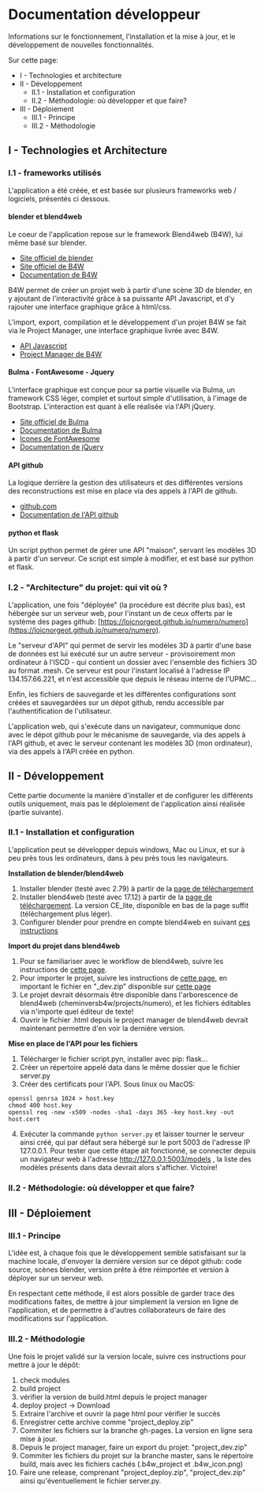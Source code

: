# Documentation développeur
Informations sur le fonctionnement, l'installation et la mise à jour, et le développement de nouvelles fonctionnalités.

Sur cette page:
* I - Technologies et architecture
* II - Développement
  * II.1 - Installation et configuration
  * II.2 - Méthodologie: où développer et que faire?
* III - Déploiement
  * III.1 - Principe
  * III.2 - Méthodologie

## I - Technologies et Architecture

### I.1 - frameworks utilisés
L'application a été créée, et est basée sur plusieurs frameworks web / logiciels, présentés ci dessous.

#### blender et blend4web
Le coeur de l'application repose sur le framework Blend4web (B4W), lui même basé sur blender. 

* [Site officiel de blender](https://www.blender.org/)
* [Site officiel de B4W](https://www.blend4web.com/en/)
* [Documentation de B4W](https://www.blend4web.com/doc/en/index.html)

B4W permet de créer un projet web à partir d'une scène 3D de blender, en y ajoutant de l'interactivité grâce à sa puissante API Javascript, et d'y rajouter une interface graphique grâce à html/css.

L'import, export, compilation et le développement d'un projet B4W se fait via le Project Manager, une interface graphique livrée avec B4W.

* [API Javascript](https://www.blend4web.com/api_doc/index.html)
* [Project Manager de B4W](https://www.blend4web.com/doc/en/project_manager.html)

#### Bulma - FontAwesome - Jquery
L'interface graphique est conçue pour sa partie visuelle via Bulma, un framework CSS léger, complet et surtout simple d'utilisation, à l'image de Bootstrap. L'interaction est quant à elle réalisée via l'API jQuery.

* [Site officiel de Bulma](https://bulma.io/)
* [Documentation de Bulma](https://bulma.io/documentation/)
* [Icones de FontAwesome](https://fontawesome.com/icons?d=gallery)
* [Documentation de jQuery](http://api.jquery.com/)

#### API github
La logique derrière la gestion des utilisateurs et des différentes versions des reconstructions est mise en place via des appels à l'API de github.

* [github.com](http://github.com)
* [Documentation de l'API github](https://developer.github.com/v3/)

#### python et flask
Un script python permet de gérer une API "maison", servant les modèles 3D à partir d'un serveur. Ce script est simple à modifier, et est basé sur python et flask. 

### I.2 - "Architecture" du projet: qui vit où ?
L'application, une fois "déployée" (la procédure est décrite plus bas), est hébergée sur un serveur web, pour l'instant un de ceux offerts par le système des pages github: [https://loicnorgeot.github.io/numero/numero](https://loicnorgeot.github.io/numero/numero).

Le "serveur d'API" qui permet de servir les modèles 3D à partir d'une base de données est lui exécuté sur un autre serveur - provisoirement mon ordinateur à l'ISCD - qui contient un dossier avec l'ensemble des fichiers 3D au format .mesh. Ce serveur est pour l'instant localisé à l'adresse IP 134.157.66.221, et n'est accessible que depuis le réseau interne de l'UPMC...

Enfin, les fichiers de sauvegarde et les différentes configurations sont créées et sauvegardées sur un dépot github, rendu accessible par l'authentification de l'utilisateur. 

L'application web, qui s'exécute dans un navigateur, communique donc avec le dépot github pour le mécanisme de sauvegarde, via des appels à l'API github, et avec le serveur contenant les modèles 3D (mon ordinateur), via des appels à l'API créée en python.

## II - Développement

Cette partie documente la manière d'installer et de configurer les différents outils uniquement, mais pas le déploiement de l'application ainsi réalisée (partie suivante).

### II.1 - Installation et configuration 

L'application peut se développer depuis windows, Mac ou Linux, et sur à peu près tous les ordinateurs, dans à peu près tous les navigateurs.

**Installation de blender/blend4web**
1. Installer blender (testé avec 2.79) à partir de la [page de téléchargement](https://www.blender.org/download/)
2. Installer blend4web (testé avec 17.12) à partir de la [page de téléchargement](https://www.blend4web.com/en/downloads/). La version CE_lite, disponible en bas de la page suffit (téléchargement plus léger).
3. Configurer blender pour prendre en compte blend4web en suivant [ces instructions](https://www.blend4web.com/doc/en/setup.html)

**Import du projet dans blend4web**
1. Pour se familiariser avec le workflow de blend4web, suivre les instructions de [cette page](https://www.blend4web.com/doc/en/workflow.html).
2. Pour importer le projet, suivre les instructions de [cette page](https://www.blend4web.com/doc/en/project_manager.html#project-import), en important le fichier en "_dev.zip" disponible sur [cette page](https://github.com/loicNorgeot/numero/releases)
3. Le projet devrait désormais être disponible dans l'arborescence de blend4web (cheminversb4w/projects/numero), et les fichiers éditables via n'importe quel éditeur de texte! 
4. Ouvrir le fichier .html depuis le project manager de blend4web devrait maintenant permettre d'en voir la dernière version.

**Mise en place de l'API pour les fichiers**
1. Télécharger le fichier script.pyn, installer avec pip: flask...
2. Créer un répertoire appelé data dans le même dossier que le fichier server.py
3. Créer des certificats pour l'API. Sous linux ou MacOS: 
```
openssl genrsa 1024 > host.key
chmod 400 host.key
openssl req -new -x509 -nodes -sha1 -days 365 -key host.key -out host.cert
```
4. Exécuter la commande `python server.py` et laisser tourner le serveur ainsi créé, qui par défaut sera hébergé sur le port 5003 de l'adresse IP 127.0.0.1. Pour tester que cette étape ait fonctionné, se connecter depuis un navigateur web à l'adresse http://127.0.0.1:5003/models , la liste des modèles présents dans data devrait alors s'afficher. Victoire!

### II.2 - Méthodologie: où développer et que faire?

## III - Déploiement

### III.1 - Principe

L'idée est, à chaque fois que le développement semble satisfaisant sur la machine locale, d'envoyer la dernière version sur ce dépot github: code source, scènes blender, version prête à être réimportée et version à déployer sur un serveur web.

En respectant cette méthode, il est alors possible de garder trace des modifications faites, de mettre à jour simplement la version en ligne de l'application, et de permettre à d'autres collaborateurs de faire des modifications sur l'application.

### III.2 - Méthodologie
Une fois le projet validé sur la version locale, suivre ces instructions pour mettre à jour le dépôt:
1. check modules
2. build project
3. vérifier la version de build.html depuis le project manager
4. deploy project -> Download
5. Extraire l'archive et ouvrir la page html pour vérifier le succès
6. Enregistrer cette archive comme "project_deploy.zip"
7. Commiter les fichiers sur la branche gh-pages. La version en ligne sera mise à jour.
8. Depuis le project manager, faire un export du projet: "project_dev.zip"
9. Commiter les fichiers du projet sur la branche master, sans le répertoire build, mais avec les fichiers cachés (.b4w_project et .b4w_icon.png)
10. Faire une release, comprenant "project_deploy.zip", "project_dev.zip" ainsi qu'éventuellement le fichier server.py.


